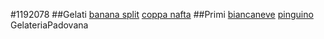 #1192078
##Gelati
[banana split](./Gelati/banana_split.md)
[coppa nafta](./Gelati/coppa_nafta.md)
##Primi
[biancaneve](./Budini/biancaneve)
[pinguino](./Budini/pinguino)
GelateriaPadovana
